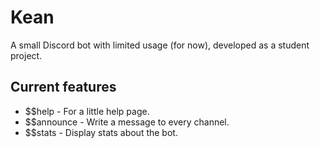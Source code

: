 # Kean
A small Discord bot with limited usage (for now),
developed as a student project.

## Current features
* $$help - For a little help page.
* $$announce - Write a message to every channel.
* $$stats - Display stats about the bot.